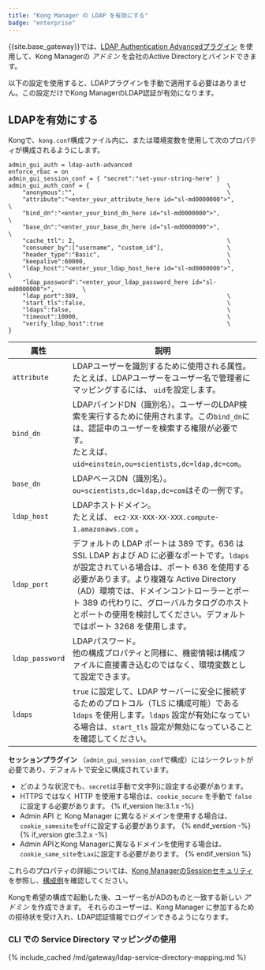 ```yaml
---
title: "Kong Manager の LDAP を有効にする"
badge: "enterprise"
---
```


{{site.base_gateway}}では、[LDAP Authentication Advancedプラグイン](/hub/kong-inc/ldap-auth-advanced)
を使用して、Kong Managerの
*アドミン* を会社のActive Directoryとバインドできます。

以下の設定を使用すると、LDAPプラグインを手動で適用する必要はありません。この設定だけでKong ManagerのLDAP認証が有効になります。

LDAPを有効にする
----------

Kongで、`kong.conf`構成ファイル内に、または環境変数を使用して次のプロパティが構成されるようにします。

    admin_gui_auth = ldap-auth-advanced
    enforce_rbac = on
    admin_gui_session_conf = { "secret":"set-your-string-here" }
    admin_gui_auth_conf = {                                       \
        "anonymous":"",                                           \
        "attribute":"<enter_your_attribute_here id="sl-md0000000">",                \
        "bind_dn":"<enter_your_bind_dn_here id="sl-md0000000">",                    \
        "base_dn":"<enter_your_base_dn_here id="sl-md0000000">",                    \
        "cache_ttl": 2,                                           \
        "consumer_by":["username", "custom_id"],                  \
        "header_type":"Basic",                                    \
        "keepalive":60000,                                        \
        "ldap_host":"<enter_your_ldap_host_here id="sl-md0000000">",                \
        "ldap_password":"<enter_your_ldap_password_here id="sl-md0000000">",        \
        "ldap_port":389,                                          \
        "start_tls":false,                                        \
        "ldaps":false,                                            \
        "timeout":10000,                                          \
        "verify_ldap_host":true                                   \
    }

|       属性        |                                                                                                       説明                                                                                                        |
|-----------------|-----------------------------------------------------------------------------------------------------------------------------------------------------------------------------------------------------------------|
| `attribute`     | LDAPユーザーを識別するために使用される属性。<br>たとえば、LDAPユーザーをユーザー名で管理者にマッピングするには、 `uid`を設定します。                                                                                                                                     |
| `bind_dn`       | LDAPバインドDN（識別名）。ユーザーのLDAP検索を実行するために使用されます。この`bind_dn`には、認証中のユーザーを検索する権限が必要です。<br>たとえば、`uid=einstein,ou=scientists,dc=ldap,dc=com`。                                                                              |
| `base_dn`       | LDAPベースDN（識別名）。<br>`ou=scientists,dc=ldap,dc=com`はその一例です。                                                                                                                                                       |
| `ldap_host`     | LDAPホストドメイン。 <br>たとえば、 `ec2-XX-XXX-XX-XXX.compute-1.amazonaws.com` 。                                                                                                                                            |
| `ldap_port`     | デフォルトの LDAP ポートは 389 です。636 は SSL LDAP および AD に必要なポートです。`ldaps` が設定されている場合は、ポート 636 を使用する必要があります。より複雑な Active Directory（AD）環境では、ドメインコントローラーとポート 389 の代わりに、グローバルカタログのホストとポートの使用を検討してください。デフォルトではポート 3268 を使用します。 |
| `ldap_password` | LDAPパスワード。 <br>他の構成プロパティと同様に、機密情報は構成ファイルに直接書き込むのではなく、環境変数として設定できます。                                                                                                                                             |
| `ldaps`         | `true` に設定して、LDAP サーバーに安全に接続するためのプロトコル（TLS に構成可能）である `ldaps` を使用します。`ldaps` 設定が有効になっている場合は、`start_tls` 設定が無効になっていることを確認してください。                                                                                  |

**セッションプラグイン** （`admin_gui_session_conf`で構成）にはシークレットが必要であり、デフォルトで安全に構成されています。

* どのような状況でも、`secret`は手動で文字列に設定する必要があります。
* HTTPS ではなく HTTP を使用する場合は、`cookie_secure` を手動で `false` に設定する必要があります。
{% if_version lte:3.1.x -%}
* Admin API と Kong Manager に異なるドメインを使用する場合は、 `cookie_samesite`を`off`に設定する必要があります。
{% endif_version -%}
{% if_version gte:3.2.x -%}
* Admin APIとKong Managerに異なるドメインを使用する場合は、`cookie_same_site`を`Lax`に設定する必要があります。 {% endif_version %}

これらのプロパティの詳細については、[Kong ManagerのSessionセキュリティ](/gateway/{{page.release}}/kong-manager/auth/sessions/#session-security)を参照し、[構成例](/gateway/{{page.release}}/kong-manager/auth/sessions/#example-configurations)を確認してください。

Kongを希望の構成で起動した後、ユーザー名がADのものと一致する新しい *アドミン* を作成できます。
それらのユーザーは、Kong Manager
に参加するための招待状を受け入れ、LDAP認証情報でログインできるようになります。

### CLI での Service Directory マッピングの使用

{% include_cached /md/gateway/ldap-service-directory-mapping.md %}

